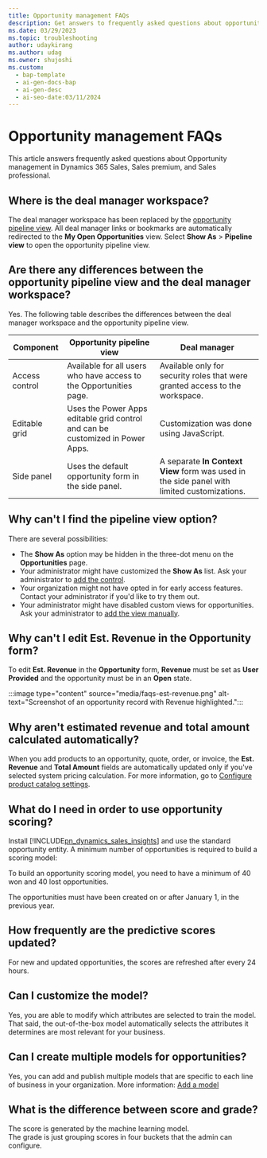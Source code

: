 ```yaml
---
title: Opportunity management FAQs
description: Get answers to frequently asked questions about opportunity management.
ms.date: 03/29/2023
ms.topic: troubleshooting
author: udaykirang
ms.author: udag
ms.owner: shujoshi
ms.custom:
  - bap-template
  - ai-gen-docs-bap
  - ai-gen-desc
  - ai-seo-date:03/11/2024
---
```


# Opportunity management FAQs

This article answers frequently asked questions about Opportunity management in Dynamics 365 Sales, Sales premium, and Sales professional.

## Where is the deal manager workspace?

The deal manager workspace has been replaced by the [opportunity pipeline view](use-opportunity-pipeline-view.md). All deal manager links or bookmarks are automatically redirected to the **My Open Opportunities** view. Select **Show As** > **Pipeline view** to open the opportunity pipeline view.

## Are there any differences between the opportunity pipeline view and the deal manager workspace?
  
Yes. The following table describes the differences between the deal manager workspace and the opportunity pipeline view.

| **Component** | **Opportunity pipeline view** | **Deal manager** |
|-----------|------------|-----------|
| Access control | Available for all users who have access to the Opportunities page. | Available only for security roles that were granted access to the workspace. |
| Editable grid | Uses the Power Apps editable grid control and can be customized in Power Apps. | Customization was done using JavaScript. |
| Side panel | Uses the default opportunity form in the side panel. | A separate **In Context View** form was used in the side panel with limited customizations. |

## Why can't I find the pipeline view option?

There are several possibilities:
- The **Show As** option may be hidden in the three-dot menu on the **Opportunities** page.
- Your administrator might have customized the **Show As** list. Ask your administrator to [add the control](opportunity-pipeline-view-for-admins.md#set-the-pipeline-view-as-the-default-opportunities-view).
- Your organization might not have opted in for early access features. Contact your administrator if you'd like to try them out.
- Your administrator might have disabled custom views for opportunities. Ask your administrator to [add the view manually](opportunity-pipeline-view-for-admins.md#set-the-pipeline-view-as-the-default-opportunities-view).

## Why can't I edit Est. Revenue in the Opportunity form?

To edit **Est. Revenue** in the **Opportunity** form, **Revenue** must be set as **User Provided** and the opportunity must be in an **Open** state.

:::image type="content" source="media/faqs-est-revenue.png" alt-text="Screenshot of an opportunity record with Revenue highlighted.":::

## Why aren't estimated revenue and total amount calculated automatically?
  
When you add products to an opportunity, quote, order, or invoice, the **Est. Revenue** and **Total Amount** fields are automatically updated only if you've selected system pricing calculation. For more information, go to [Configure product catalog settings](configure-product-catalog-settings.md).

## What do I need in order to use opportunity scoring?​

Install [!INCLUDE[pn_dynamics_sales_insights](../includes/pn-dynamics-sales-insights.md)] and use the standard opportunity entity.​ A minimum number of opportunities is required to build a scoring model:

To build an opportunity scoring model, you need to have a minimum of 40 won and 40 lost opportunities.  

The opportunities must have been created on or after January 1, in the previous year.

## How frequently are the predictive scores updated?

For new and updated opportunities, the scores are refreshed after every 24 hours.

## Can I customize the model?

Yes, you are able to modify which attributes are selected to train the model. That said, the out-of-the-box model automatically selects the attributes it determines are most relevant for your business.

## Can I create multiple models for opportunities?​

Yes, you can add and publish multiple models that are specific to each line of business in your organization. More information: [Add a model](configure-predictive-opportunity-scoring.md#add-a-model)

## What is the difference between score and grade?​

The score is generated by the machine learning model.  
The grade is just grouping scores in four buckets that the admin can configure.

